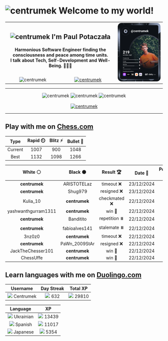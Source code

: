 <h1>
  <img
    src="https://emojis.slackmojis.com/emojis/images/1531849430/4246/blob-sunglasses.gif"
    width="30"
    alt="centrumek"
  />
  Welcome to my world!
</h1>

<table>
  <tbody>
    <tr>
      <td align="center" width="70%" colspan="2">
        <h2>
          <img
            src="https://raw.githubusercontent.com/MartinHeinz/MartinHeinz/master/wave.gif"
            width="30px"
            alt="centrumek"
          />
          I'm Paul Potaczała
        </h2>
        <h4>
          Harmonious Software Engineer finding the consciousness and peace among time units.
          <br/>
          I talk about Tech, Self-Development and Well-Being. 🌿🧘🚀
        </h4>
      </td>
      <td width="30%" rowspan="2">
        <a href="https://app.daily.dev/centrumek">
          <img
            src="./devcard.svg"
            alt="centrumek"
          />
        </a>
      </td>
    </tr>
    <tr align="center">
      <td>
        <img
          src="https://komarev.com/ghpvc/?username=centrumek&label=visitors&color=0e75b6&style=flat"
          alt="centrumek"
        >
      </td>
      <td>
        <a href="https://stackoverflow.com/users/14496012/centrumek">
          <img
            src="https://stackoverflow.com/users/flair/14496012.png?theme=dark"
            alt="centrumek"
          >
        </a>
      </td>
    </tr>
  </tbody>
</table>

---
<div align="center">
  <img 
    src="https://github-readme-stats.vercel.app/api?username=centrumek&show_icons=true&count_private=true&theme=dark&hide_border=true&hide=issues,contribs&bg_color=00000000"
    alt="centrumek"
  />
  <img
    src="https://github-readme-stats.vercel.app/api/top-langs/?username=centrumek&layout=compact&hide_border=true&theme=dark&bg_color=00000000&langs_count=6&exclude_repo=air-statistic-app"
    alt="centrumek"
  />
  <img 
    src="https://github-readme-streak-stats.herokuapp.com?user=centrumek&theme=dark&hide_border=true&background=FFFFFF00"
    alt="centrumek"
  />
  <br/>
  <br/>
  <a href="https://www.buymeacoffee.com/centrumek">
    <img
      src="https://cdn.buymeacoffee.com/buttons/v2/default-orange.png"
      height="50"
      width="210"
      alt="centrumek"
    />
  </a>
</div>

---

## Play with me on [Chess.com](https://www.chess.com/member/centrumek)

<div align="center">
<!--START_SECTION:chessStats-->
<!-- Automatically generated with https://github.com/Balastrong/chess-stats-action -->

| Type | Rapid ⏲️ | Blitz ⚡ | Bullet 🔫 |
|:---:|:---:|:---:|:---:|
| Current | 1007 | 900 | 1048 |
| Best | 1132 | 1098 | 1266 |

| White ⚪ | Black ⚫ | Result 🏆 | Date 📅 | Position 🗺️ | Type 🕕 |
|:---:|:---:|:---:|:---:|:---:|:---:|
| **centrumek** | ARISTOTELaz | timeout ❌ | 23/12/2024 | <a href="http://www.ee.unb.ca/cgi-bin/tervo/fen.pl?select=4r3/p7/1p4RR/4kr2/P1Pp4/1P3b2/8/4K3 w - -">Link</a> | Bullet |
| **centrumek** | Shug979 | resigned ❌ | 23/12/2024 | <a href="http://www.ee.unb.ca/cgi-bin/tervo/fen.pl?select=6k1/3K2p1/4r3/4q3/2p5/8/8/5b2 w - -">Link</a> | Blitz |
| Kulia_10 | **centrumek** | checkmated ❌ | 22/12/2024 | <a href="http://www.ee.unb.ca/cgi-bin/tervo/fen.pl?select=8/8/8/5p2/3K1PkR/3R2P1/6r1/8 b - -">Link</a> | Blitz |
| yashwanthgurram1311 | **centrumek** | win 🥇 | 22/12/2024 | <a href="http://www.ee.unb.ca/cgi-bin/tervo/fen.pl?select=5k2/r5p1/p3p3/7Q/3p1P1P/6p1/7q/3N1RK1 w - -">Link</a> | Blitz |
| **centrumek** | Banditito | repetition ⏸️ | 22/12/2024 | <a href="http://www.ee.unb.ca/cgi-bin/tervo/fen.pl?select=r3k3/3R1R2/p1p2p1p/4pP2/PqP1Pb1P/5P2/4Q3/5K2 w - -">Link</a> | Blitz |
| **centrumek** | fabioalves141 | stalemate ⏸️ | 22/12/2024 | <a href="http://www.ee.unb.ca/cgi-bin/tervo/fen.pl?select=8/6n1/6P1/8/8/2k5/2p5/2K5 w - -">Link</a> | Blitz |
| 3nz0z0 | **centrumek** | timeout ❌ | 22/12/2024 | <a href="http://www.ee.unb.ca/cgi-bin/tervo/fen.pl?select=8/1R4R1/3k1p1n/p3p3/P1P1P3/5P2/1P5K/8 b - -">Link</a> | Blitz |
| **centrumek** | PaWn_2009StAr | resigned ❌ | 22/12/2024 | <a href="http://www.ee.unb.ca/cgi-bin/tervo/fen.pl?select=rn5r/pp3kp1/2p5/4pN2/3pP3/3P1P1K/PPP3B1/4q3 w - -">Link</a> | Blitz |
| JackTheChesser101 | **centrumek** | win 🥇 | 22/12/2024 | <a href="http://www.ee.unb.ca/cgi-bin/tervo/fen.pl?select=7k/7P/p7/P7/8/1n1K4/8/2q5 w - -">Link</a> | Blitz |
| ChessUffe | **centrumek** | win 🥇 | 22/12/2024 | <a href="http://www.ee.unb.ca/cgi-bin/tervo/fen.pl?select=r3k2r/1bp2p2/p3p1N1/1p2b1Bp/3n4/3Q4/PP3PqP/RB3RK1 w kq -">Link</a> | Blitz |

<!--END_SECTION:chessStats-->
</div>

## Learn languages with me on [Duolingo.com](https://www.duolingo.com/profile/Centrumek)

<div align="center">
<!--START_SECTION:duolingoStats-->
<!-- Automatically generated with https://github.com/centrumek/duolingo-readme-stats-->

| Username | Day Streak | Total XP |
|:---:|:---:|:---:|
| <img src="https://raw.githubusercontent.com/centrumek/duolingo-readme-stats/main/assets/duolingo.png" height="12"> Centrumek | <img src="https://raw.githubusercontent.com/centrumek/duolingo-readme-stats/main/assets/streakinactive.svg" height="12"> 632 | <img src="https://raw.githubusercontent.com/centrumek/duolingo-readme-stats/main/assets/xp.svg" height="12"> 29810 | <img src="https://raw.githubusercontent.com/centrumek/duolingo-readme-stats/main/assets/xp.svg" height="12"> 0 |

| Language | XP |
|:---:|:---:|
| <img src="https://raw.githubusercontent.com/centrumek/duolingo-readme-stats/main/assets/langs/ukrainian.svg" height="12"> Ukrainian | <img src="https://raw.githubusercontent.com/centrumek/duolingo-readme-stats/main/assets/xp.svg" height="12"> 13439 |
| <img src="https://raw.githubusercontent.com/centrumek/duolingo-readme-stats/main/assets/langs/spanish.svg" height="12"> Spanish | <img src="https://raw.githubusercontent.com/centrumek/duolingo-readme-stats/main/assets/xp.svg" height="12"> 11017 |
| <img src="https://raw.githubusercontent.com/centrumek/duolingo-readme-stats/main/assets/langs/japanese.svg" height="12"> Japanese | <img src="https://raw.githubusercontent.com/centrumek/duolingo-readme-stats/main/assets/xp.svg" height="12"> 5354 |

<!--END_SECTION:duolingoStats-->
</div>
<!--
**centrumek/centrumek** is a ✨ _special_ ✨ repository because its `README.md` (this file) appears on your GitHub profile.

Here are some ideas to get you started:

- 🔭 I’m currently working on ...
- 🌱 I’m currently learning ...
- 👯 I’m looking to collaborate on ...
- 🤔 I’m looking for help with ...
- 💬 Ask me about ...
- 📫 How to reach me: ...
- 😄 Pronouns: ...
- ⚡ Fun fact: ...
-->
